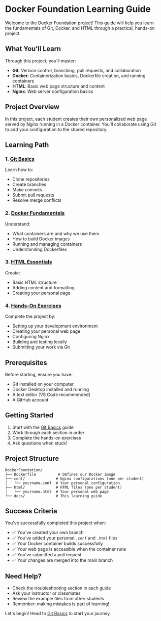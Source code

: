 # Docker Foundation Learning Guide

Welcome to the Docker Foundation project! This guide will help you learn the fundamentals of Git, Docker, and HTML through a practical, hands-on project.

## What You'll Learn

Through this project, you'll master:
- **Git**: Version control, branching, pull requests, and collaboration
- **Docker**: Containerization basics, Dockerfile creation, and running containers
- **HTML**: Basic web page structure and content
- **Nginx**: Web server configuration basics

## Project Overview

In this project, each student creates their own personalized web page served by Nginx running in a Docker container. You'll collaborate using Git to add your configuration to the shared repository.

## Learning Path

### 1. [Git Basics](01-git-basics.md)
Learn how to:
- Clone repositories
- Create branches
- Make commits
- Submit pull requests
- Resolve merge conflicts

### 2. [Docker Fundamentals](02-docker-basics.md)
Understand:
- What containers are and why we use them
- How to build Docker images
- Running and managing containers
- Understanding Dockerfiles

### 3. [HTML Essentials](03-html-basics.md)
Create:
- Basic HTML structure
- Adding content and formatting
- Creating your personal page

### 4. [Hands-On Exercises](04-exercises.md)
Complete the project by:
- Setting up your development environment
- Creating your personal web page
- Configuring Nginx
- Building and testing locally
- Submitting your work via Git

## Prerequisites

Before starting, ensure you have:
- Git installed on your computer
- Docker Desktop installed and running
- A text editor (VS Code recommended)
- A GitHub account

## Getting Started

1. Start with the [Git Basics](01-git-basics.md) guide
2. Work through each section in order
3. Complete the hands-on exercises
4. Ask questions when stuck!

## Project Structure

```
DockerFoundation/
├── Dockerfile          # Defines our Docker image
├── conf/              # Nginx configurations (one per student)
│   └── yourname.conf  # Your personal configuration
├── html/              # HTML files (one per student)
│   └── yourname.html  # Your personal web page
└── docs/              # This learning guide
```

## Success Criteria

You've successfully completed this project when:
- ✅ You've created your own branch
- ✅ You've added your personal `.conf` and `.html` files
- ✅ Your Docker container builds successfully
- ✅ Your web page is accessible when the container runs
- ✅ You've submitted a pull request
- ✅ Your changes are merged into the main branch

## Need Help?

- Check the troubleshooting section in each guide
- Ask your instructor or classmates
- Review the example files from other students
- Remember: making mistakes is part of learning!

Let's begin! Head to [Git Basics](01-git-basics.md) to start your journey.